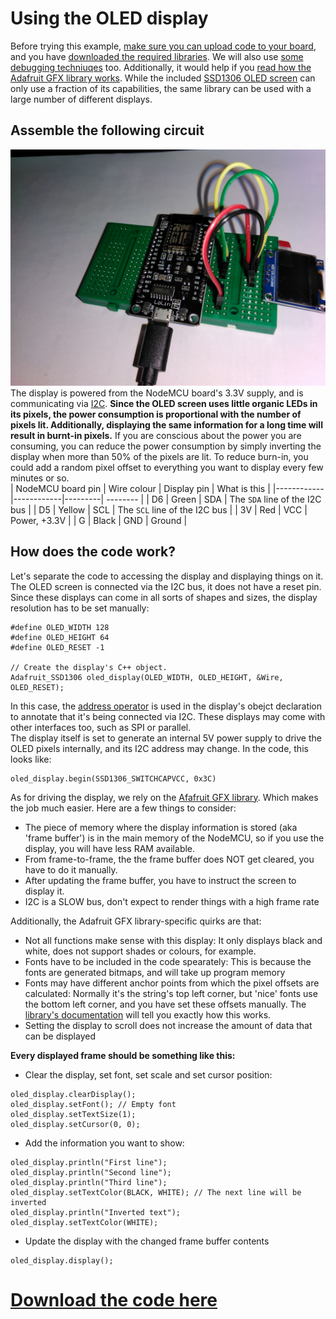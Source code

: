 # Using the OLED display

Before trying this example, [make sure you can upload code to your board](getting_started.md), and you have [downloaded the required libraries](arduino.md). We will also use [some debugging techniuqes](debug.md) too. Additionally, it would help if you [read how the Adafruit GFX library works](https://learn.adafruit.com/adafruit-gfx-graphics-library?view=all). While the included [SSD1306 OLED screen](https://cdn-shop.adafruit.com/datasheets/SSD1306.pdf) can only use a fraction of its capabilities, the same library can be used with a large number of different displays.

## Assemble the following circuit
![oled_assembled](images/oled_assembled.jpg)
The display is powered from the NodeMCU board's 3.3V supply, and is communicating via [I2C](glossary.md). **Since the OLED screen uses little organic LEDs in its pixels, the power consumption is proportional with the number of pixels lit. Additionally, displaying the same information for a long time will result in burnt-in pixels.** If you are conscious about the power you are consuming, you can reduce the power consumption by simply inverting the display when more than 50% of the pixels are lit. To reduce burn-in, you could add a random pixel offset to everything you want to display every few minutes or so.  
| NodeMCU board pin | Wire colour | Display pin | What is this |
|------------|------------|---------| -------- |
| D6 | Green | SDA | The `SDA` line of the I2C bus |
| D5 | Yellow | SCL | The `SCL` line of the I2C bus |
| 3V | Red | VCC | Power, +3.3V |
| G | Black | GND | Ground |

## How does the code work?

Let's separate the code to accessing the display and displaying things on it. The OLED screen is connected via the I2C bus, it does not have a reset pin. Since these displays can come in all sorts of shapes and sizes, the display resolution has to be set manually: 
```
#define OLED_WIDTH 128
#define OLED_HEIGHT 64
#define OLED_RESET -1

// Create the display's C++ object.
Adafruit_SSD1306 oled_display(OLED_WIDTH, OLED_HEIGHT, &Wire, OLED_RESET);
```
In this case, the [address operator](programming_in_c.md) is used in the display's obejct declaration to annotate that it's being connected via I2C. These displays may come with other interfaces too, such as SPI or parallel.  
The display itself is set to generate an internal 5V power supply to drive the OLED pixels internally, and its I2C address may change. In the code, this looks like:
```
oled_display.begin(SSD1306_SWITCHCAPVCC, 0x3C)
```

As for driving the display, we rely on the [Afafruit GFX library](https://learn.adafruit.com/adafruit-gfx-graphics-library?view=all). Which makes the job much easier. Here are a few things to consider:

- The piece of memory where the display information is stored (aka 'frame buffer') is in the main memory of the NodeMCU, so if you use the display, you will have less RAM available.
- From frame-to-frame, the the frame buffer does NOT get cleared, you have to do it manually.
- After updating the frame buffer, you have to instruct the screen to display it.
- I2C is a SLOW bus, don't expect to render things with a high frame rate

Additionally, the Adafruit GFX library-specific quirks are that:

- Not all functions make sense with this display:
It only displays black and white, does not support shades or colours, for example.
- Fonts have to be included in the code spearately:
This is because the fonts are generated bitmaps, and will take up program memory
- Fonts may have different anchor points from which the pixel offsets are calculated:
Normally it's the string's top left corner, but 'nice' fonts use the bottom left corner, and you have set these offsets manually. The [library's documentation](https://learn.adafruit.com/adafruit-gfx-graphics-library?view=all) will tell you exactly how this works.
- Setting the display to scroll does not increase the amount of data that can be displayed

**Every displayed frame should be something like this:**  
- Clear the display, set font, set scale and set cursor position:
```
oled_display.clearDisplay();
oled_display.setFont(); // Empty font
oled_display.setTextSize(1);
oled_display.setCursor(0, 0);
```
- Add the information you want to show:
```
oled_display.println("First line");
oled_display.println("Second line");
oled_display.println("Third line");
oled_display.setTextColor(BLACK, WHITE); // The next line will be inverted
oled_display.println("Inverted text");
oled_display.setTextColor(WHITE);
```
- Update the display with the changed frame buffer contents
```
oled_display.display();
```

# [Download the code here](arduino_code_files/oled_display/oled_display.ino)